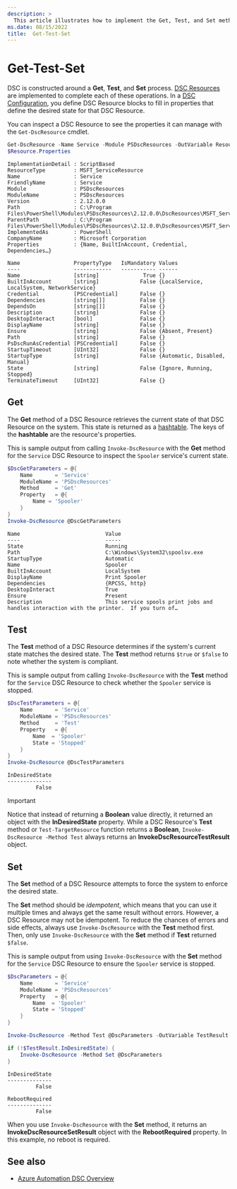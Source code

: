 ```yaml
---
description: >
  This article illustrates how to implement the Get, Test, and Set methods in a DSC Configuration.
ms.date: 08/15/2022
title:  Get-Test-Set
---
```


# Get-Test-Set

DSC is constructed around a **Get**, **Test**, and **Set** process. [DSC Resources][1] are
implemented to complete each of these operations. In a [DSC Configuration][2], you define DSC
Resource blocks to fill in properties that define the desired state for that DSC Resource.

You can inspect a DSC Resource to see the properties it can manage with the `Get-DscResource`
cmdlet.

```powershell
Get-DscResource -Name Service -Module PSDscResources -OutVariable Resource
$Resource.Properties
```

```Output
ImplementationDetail : ScriptBased
ResourceType         : MSFT_ServiceResource
Name                 : Service
FriendlyName         : Service
Module               : PSDscResources
ModuleName           : PSDscResources
Version              : 2.12.0.0
Path                 : C:\Program Files\PowerShell\Modules\PSDscResources\2.12.0.0\DscResources\MSFT_ServiceResource\MSFT_ServiceResource.psm1
ParentPath           : C:\Program Files\PowerShell\Modules\PSDscResources\2.12.0.0\DscResources\MSFT_ServiceResource
ImplementedAs        : PowerShell
CompanyName          : Microsoft Corporation
Properties           : {Name, BuiltInAccount, Credential, Dependencies…}

Name                 PropertyType   IsMandatory Values
----                 ------------   ----------- ------
Name                 [string]              True {}
BuiltInAccount       [string]             False {LocalService, LocalSystem, NetworkService}
Credential           [PSCredential]       False {}
Dependencies         [string[]]           False {}
DependsOn            [string[]]           False {}
Description          [string]             False {}
DesktopInteract      [bool]               False {}
DisplayName          [string]             False {}
Ensure               [string]             False {Absent, Present}
Path                 [string]             False {}
PsDscRunAsCredential [PSCredential]       False {}
StartupTimeout       [UInt32]             False {}
StartupType          [string]             False {Automatic, Disabled, Manual}
State                [string]             False {Ignore, Running, Stopped}
TerminateTimeout     [UInt32]             False {}
```

## Get

The **Get** method of a DSC Resource retrieves the current state of that DSC Resource on the system.
This state is returned as a [hashtable][3]. The keys of the **hashtable** are the resource's
properties.

This is sample output from calling `Invoke-DscResource` with the **Get** method for the `Service`
DSC Resource to inspect the `Spooler` service's current state.

```powershell
$DscGetParameters = @{
    Name       = 'Service'
    ModuleName = 'PSDscResources'
    Method     = 'Get'
    Property   = @{
        Name = 'Spooler'
    }
}
Invoke-DscResource @DscGetParameters
```

```output
Name                           Value
----                           -----
State                          Running
Path                           C:\Windows\System32\spoolsv.exe
StartupType                    Automatic
Name                           Spooler
BuiltInAccount                 LocalSystem
DisplayName                    Print Spooler
Dependencies                   {RPCSS, http}
DesktopInteract                True
Ensure                         Present
Description                    This service spools print jobs and handles interaction with the printer.  If you turn of…
```

## Test

The **Test** method of a DSC Resource determines if the system's current state matches the desired
state. The **Test** method returns `$true` or `$false` to note whether the system is compliant.

This is sample output from calling `Invoke-DscResource` with the **Test** method for the `Service`
DSC Resource to check whether the `Spooler` service is stopped.

```powershell
$DscTestParameters = @{
    Name       = 'Service'
    ModuleName = 'PSDscResources'
    Method     = 'Test'
    Property   = @{
        Name  = 'Spooler'
        State = 'Stopped'
    }
}
Invoke-DscResource @DscTestParameters
```

```Output
InDesiredState
--------------
         False
```

> [!IMPORTANT]
> Notice that instead of returning a **Boolean** value directly, it returned an object with the
> **InDesiredState** property. While a DSC Resource's **Test** method or `Test-TargetResource`
> function returns a **Boolean**, `Invoke-DscResource -Method Test` always returns an
> **InvokeDscResourceTestResult** object.

## Set

The **Set** method of a DSC Resource attempts to force the system to enforce the desired state.

The **Set** method should be _idempotent_, which means that you can use it multiple times and always
get the same result without errors. However, a DSC Resource may not be idempotent. To reduce the
chances of errors and side effects, always use `Invoke-DscResource` with the **Test** method first.
Then, only use `Invoke-DscResource` with the **Set** method if **Test** returned `$false`.

This is sample output from using `Invoke-DscResource` with the **Set** method for the `Service` DSC
Resource to ensure the `Spooler` service is stopped.

```powershell
$DscParameters = @{
    Name       = 'Service'
    ModuleName = 'PSDscResources'
    Property   = @{
        Name  = 'Spooler'
        State = 'Stopped'
    }
}

Invoke-DscResource -Method Test @DscParameters -OutVariable TestResult

if (!$TestResult.InDesiredState) {
    Invoke-DscResource -Method Set @DscParameters
}
```

```Output
InDesiredState
--------------
         False

RebootRequired
--------------
         False
```

When you use `Invoke-DscResource` with the **Set** method, it returns an
**InvokeDscResourceSetResult** object with the **RebootRequired** property. In this example, no
reboot is required.

## See also

- [Azure Automation DSC Overview][4]

<!-- Reference Links -->

[1]: resources.md
[2]: configurations.md
[3]: /powershell/module/microsoft.powershell.core/about/about_hash_tables
[4]: /azure/automation/automation-dsc-overview
